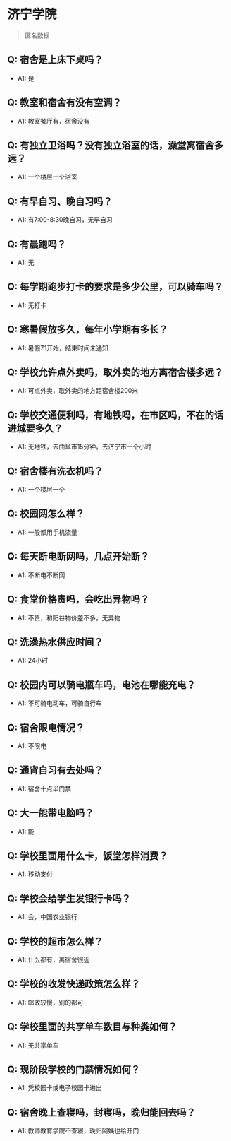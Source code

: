 # 济宁学院
> 匿名数据
## Q: 宿舍是上床下桌吗？
- A1: 是
## Q: 教室和宿舍有没有空调？
- A1: 教室餐厅有，宿舍没有
## Q: 有独立卫浴吗？没有独立浴室的话，澡堂离宿舍多远？
- A1: 一个楼层一个浴室
## Q: 有早自习、晚自习吗？
- A1: 有7:00-8:30晚自习，无早自习
## Q: 有晨跑吗？
- A1: 无
## Q: 每学期跑步打卡的要求是多少公里，可以骑车吗？
- A1: 无打卡
## Q: 寒暑假放多久，每年小学期有多长？
- A1: 暑假7.1开始，结束时间未通知
## Q: 学校允许点外卖吗，取外卖的地方离宿舍楼多远？
- A1: 可点外卖，取外卖的地方距宿舍楼200米
## Q: 学校交通便利吗，有地铁吗，在市区吗，不在的话进城要多久？
- A1: 无地铁，去曲阜市15分钟，去济宁市一个小时
## Q: 宿舍楼有洗衣机吗？
- A1: 一个楼层一个
## Q: 校园网怎么样？
- A1: 一般都用手机流量
## Q: 每天断电断网吗，几点开始断？
- A1: 不断电不断网
## Q: 食堂价格贵吗，会吃出异物吗？
- A1: 不贵，和阳谷物价差不多，无异物
## Q: 洗澡热水供应时间？
- A1: 24小时
## Q: 校园内可以骑电瓶车吗，电池在哪能充电？
- A1: 不可骑电动车，可骑自行车
## Q: 宿舍限电情况？
- A1: 不限电
## Q: 通宵自习有去处吗？
- A1: 宿舍十点半门禁
## Q: 大一能带电脑吗？
- A1: 能
## Q: 学校里面用什么卡，饭堂怎样消费？
- A1: 移动支付
## Q: 学校会给学生发银行卡吗？
- A1: 会，中国农业银行
## Q: 学校的超市怎么样？
- A1: 什么都有，离宿舍很近
## Q: 学校的收发快递政策怎么样？
- A1: 邮政较慢，别的都可
## Q: 学校里面的共享单车数目与种类如何？
- A1: 无共享单车
## Q: 现阶段学校的门禁情况如何？
- A1: 凭校园卡或电子校园卡进出
## Q: 宿舍晚上查寝吗，封寝吗，晚归能回去吗？
- A1: 教师教育学院不查寝，晚归阿姨也给开门